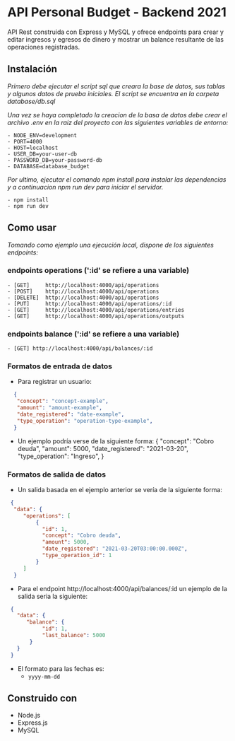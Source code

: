 # API Personal Budget - Backend 2021  

API Rest construida con Express y MySQL y ofrece endpoints para crear y editar ingresos y egresos de dinero y mostrar un balance resultante de las
operaciones registradas.

## Instalación

_Primero debe ejecutar el script sql que creara la base de datos, sus tablas y algunos datos de prueba iniciales. El script se encuentra en la carpeta database/db.sql_

_Una vez se haya completado la creacion de la basa de datos debe crear el archivo .env en la raiz del proyecto con las siguientes variables de entorno:_

```
- NODE_ENV=development
- PORT=4000
- HOST=localhost
- USER_DB=your-user-db
- PASSWORD_DB=your-password-db
- DATABASE=database_budget
```
_Por ultimo, ejecutar el comando npm install para instalar las dependencias y a continuacion npm run dev para iniciar el servidor._
```
- npm install
- npm run dev
```
## Como usar

_Tomando como ejemplo una ejecución local, dispone de los siguientes endpoints:_

### endpoints operations (':id' se refiere a una variable)
```
- [GET]     http://localhost:4000/api/operations
- [POST]    http://localhost:4000/api/operations
- [DELETE]  http://localhost:4000/api/operations
- [PUT]     http://localhost:4000/api/operations/:id
- [GET]     http://localhost:4000/api/operations/entries
- [GET]     http://localhost:4000/api/operations/outputs
```
### endpoints balance (':id' se refiere a una variable)
```
- [GET] http://localhost:4000/api/balances/:id
```
### Formatos de entrada de datos

- Para registrar un usuario:
```json
  {
   "concept": "concept-example",
   "amount": "amount-example",
   "date_registered": "date-example",
   "type_operation": "operation-type-example",
  }
 ```
    
- Un ejemplo podría verse de la siguiente forma:
  {
   "concept": "Cobro deuda",
   "amount": 5000,
   "date_registered": "2021-03-20",
   "type_operation": "Ingreso",
  }

### Formatos de salida de datos

- Un salida basada en el ejemplo anterior se vería de la siguiente forma:
  
 ```json
  {
   "data": {
      "operations": [
          {
            "id": 1,
            "concept": "Cobro deuda",
            "amount": 5000,
            "date_registered": "2021-03-20T03:00:00.000Z",
            "type_operation_id": 1
          }
      ]
   }
  ```
 - Para el endpoint http://localhost:4000/api/balances/:id un ejemplo de la salida seria la siguiente: 
 ```json
  { 
    "data": {
       "balance": {
            "id": 1,
            "last_balance": 5000
        }
    }
  }
  ```
- El formato para las fechas es:
  - `yyyy-mm-dd`

## Construido con

- Node.js
- Express.js
- MySQL
